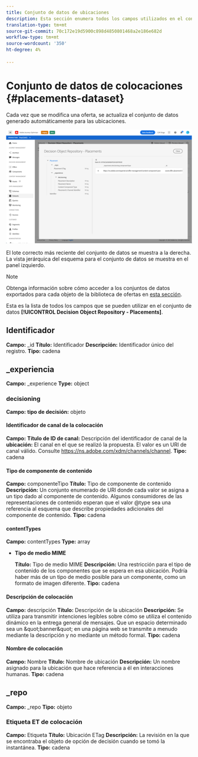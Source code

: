 ```yaml
---
title: Conjunto de datos de ubicaciones
description: Esta sección enumera todos los campos utilizados en el conjunto de datos exportado para las ubicaciones.
translation-type: tm+mt
source-git-commit: 70c172e19d5900c898d4850801468a2e186e682d
workflow-type: tm+mt
source-wordcount: '350'
ht-degree: 4%

---
```


# Conjunto de datos de colocaciones {#placements-dataset}

Cada vez que se modifica una oferta, se actualiza el conjunto de datos generado automáticamente para las ubicaciones.

![](../../assets/dataset-placements.png)

El lote correcto más reciente del conjunto de datos se muestra a la derecha. La vista jerárquica del esquema para el conjunto de datos se muestra en el panel izquierdo.

>[!NOTE]
>
>Obtenga información sobre cómo acceder a los conjuntos de datos exportados para cada objeto de la biblioteca de ofertas en [esta sección](../export-catalog/access-dataset.md).

Esta es la lista de todos los campos que se pueden utilizar en el conjunto de datos **[!UICONTROL Decision Object Repository - Placements]**.

<!--A placement describes a location or place in a personalized message. It is used to set technical constraints for content that the personalization decision supplies. The placement also represents a request to produce certain types of metrics when an experience event is produced where this placement is involved. For instance, the placement facilitates a personalized clickable image inside an email shown to an end-user. The placement may for instance request from the assembled experience that the click on its image gets reported in an experience event with a metric https://ns.adobe.com/xdm/data/metrics/web/linkclicks and a reference to this placement.-->

## Identificador

**Campo:**  _id 
**Título:** Identificador 
**Descripción:**  Identificador único del registro.
**Tipo:** cadena

## _experiencia

**Campo:** _experience 
**Type:** object

### decisioning

**Campo:** 
**tipo de decisión:** objeto

#### Identificador de canal de la colocación

**Campo:** 
**Título de ID de canal:** Descripción del identificador de canal de la 
**ubicación:** El canal en el que se realizó la propuesta. El valor es un URI de canal válido. Consulte https://ns.adobe.com/xdm/channels/channel.
**Tipo:** cadena

#### Tipo de componente de contenido

**Campo:** componenteTipo 
**Título:** Tipo de componente de contenido 
**Descripción:**  Un conjunto enumerado de URI donde cada valor se asigna a un tipo dado al componente de contenido. Algunos consumidores de las representaciones de contenido esperan que el valor @type sea una referencia al esquema que describe propiedades adicionales del componente de contenido.
**Tipo:** cadena

#### contentTypes

**Campo:** contentTypes 
**Type:** array

* **Tipo de medio MIME**

   **Título:** Tipo de medio MIME
   **Descripción:** Una restricción para el tipo de contenido de los componentes que se espera en esa ubicación. Podría haber más de un tipo de medio posible para un componente, como un formato de imagen diferente.
   **Tipo:** cadena

#### Descripción de colocación

**Campo:** descripción 
**Título:** Descripción de la ubicación 
**Descripción:**  Se utiliza para transmitir intenciones legibles sobre cómo se utiliza el contenido dinámico en la entrega general de mensajes. Que un espacio determinado sea un \&quot;banner\&quot; en una página web se transmite a menudo mediante la descripción y no mediante un método formal.
**Tipo:** cadena

#### Nombre de colocación

**Campo:** Nombre 
**Título:** Nombre de ubicación 
**Descripción:**  Un nombre asignado para la ubicación que hace referencia a él en interacciones humanas.
**Tipo:** cadena

## _repo

**Campo:** _repo 
**Tipo:** objeto

### Etiqueta ET de colocación

**Campo:** Etiqueta 
**Título:** Ubicación ETag 
**Descripción:**  La revisión en la que se encontraba el objeto de opción de decisión cuando se tomó la instantánea.
**Tipo:** cadena
